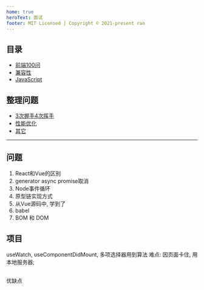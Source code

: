 ```yaml
---
home: true
heroText: 面试
footer: MIT Licensed | Copyright © 2021-present ran
---
```


## 目录

* [前端100问](./前端100问/1-10)
* [兼容性](./兼容性/main)
* [JavaScript](./JavaScript/this)

## 整理问题

* [3次握手4次挥手](/computer/TCP/3次握手4次挥手)
* [性能优化](./性能优化/编码)
* [其它](./其它/webpack)

***

## 问题

1. React和Vue的区别 
2. generator async promise取消
3. Node事件循环
4. 原型链实现方式
5. 从Vue源码中, 学到了
6. babel
7. BOM 和 DOM

## 项目

useWatch, useComponentDidMount, 多项选择器用到算法
难点: 因页面卡住, 用本地服务器; 


## 
优缺点